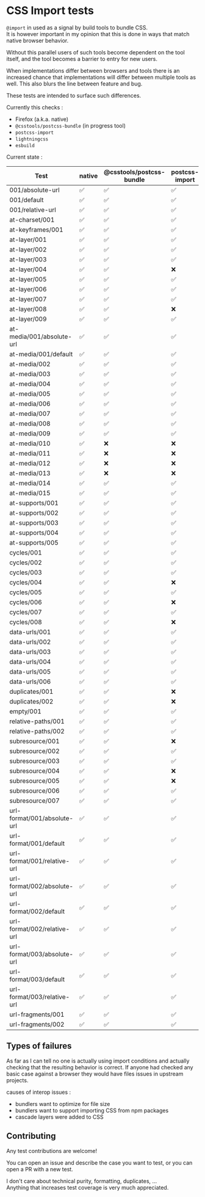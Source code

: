 # CSS Import tests

`@import` in used as a signal by build tools to bundle CSS.  
It is however important in my opinion that this is done in ways that match native browser behavior.

Without this parallel users of such tools become dependent on the tool itself, and the tool becomes a barrier to entry for new users.

When implementations differ between browsers and tools there is an increased chance that implementations will differ between multiple tools as well.
This also blurs the line between feature and bug.

These tests are intended to surface such differences.

Currently this checks :
- Firefox (a.k.a. native)
- `@csstools/postcss-bundle` (in progress tool)
- `postcss-import`
- `lightningcss`
- `esbuild`

Current state :

| Test | native | @csstools/postcss-bundle | postcss-import | lightningcss | esbuild |
| ---- | ------ | ------------------------ | -------------- | ------------ | ------- |
| 001/absolute-url | ✅ | ✅ | ✅ | ❌ | ✅ |
| 001/default | ✅ | ✅ | ✅ | ✅ | ✅ |
| 001/relative-url | ✅ | ✅ | ✅ | ✅ | ✅ |
| at-charset/001 | ✅ | ✅ | ✅ | ✅ | ✅ |
| at-keyframes/001 | ✅ | ✅ | ✅ | ✅ | ✅ |
| at-layer/001 | ✅ | ✅ | ✅ | ❌ | ✅ |
| at-layer/002 | ✅ | ✅ | ✅ | ✅ | ✅ |
| at-layer/003 | ✅ | ✅ | ✅ | ❌ | ❌ |
| at-layer/004 | ✅ | ✅ | ❌ | ✅ | ✅ |
| at-layer/005 | ✅ | ✅ | ✅ | ✅ | ✅ |
| at-layer/006 | ✅ | ✅ | ✅ | ✅ | ✅ |
| at-layer/007 | ✅ | ✅ | ✅ | ❌ | ✅ |
| at-layer/008 | ✅ | ✅ | ❌ | ❌ | ✅ |
| at-layer/009 | ✅ | ✅ | ✅ | ✅ | ❌ |
| at-media/001/absolute-url | ✅ | ✅ | ✅ | ❌ | ✅ |
| at-media/001/default | ✅ | ✅ | ✅ | ✅ | ✅ |
| at-media/002 | ✅ | ✅ | ✅ | ✅ | ✅ |
| at-media/003 | ✅ | ✅ | ✅ | ✅ | ✅ |
| at-media/004 | ✅ | ✅ | ✅ | ✅ | ✅ |
| at-media/005 | ✅ | ✅ | ✅ | ✅ | ✅ |
| at-media/006 | ✅ | ✅ | ✅ | ✅ | ✅ |
| at-media/007 | ✅ | ✅ | ✅ | ✅ | ✅ |
| at-media/008 | ✅ | ✅ | ✅ | ✅ | ✅ |
| at-media/009 | ✅ | ✅ | ✅ | ❌ | ✅ |
| at-media/010 | ✅ | ❌ | ❌ | ❌ | ✅ |
| at-media/011 | ✅ | ❌ | ❌ | ❌ | ✅ |
| at-media/012 | ✅ | ❌ | ❌ | ❌ | ✅ |
| at-media/013 | ✅ | ❌ | ❌ | ❌ | ✅ |
| at-media/014 | ✅ | ✅ | ✅ | ❌ | ✅ |
| at-media/015 | ✅ | ✅ | ✅ | ❌ | ❌ |
| at-supports/001 | ✅ | ✅ | ✅ | ✅ | ✅ |
| at-supports/002 | ✅ | ✅ | ✅ | ✅ | ✅ |
| at-supports/003 | ✅ | ✅ | ✅ | ✅ | ✅ |
| at-supports/004 | ✅ | ✅ | ✅ | ✅ | ✅ |
| at-supports/005 | ✅ | ✅ | ✅ | ✅ | ✅ |
| cycles/001 | ✅ | ✅ | ✅ | ✅ | ✅ |
| cycles/002 | ✅ | ✅ | ✅ | ❌ | ✅ |
| cycles/003 | ✅ | ✅ | ✅ | ❌ | ✅ |
| cycles/004 | ✅ | ✅ | ❌ | ✅ | ✅ |
| cycles/005 | ✅ | ✅ | ✅ | ✅ | ✅ |
| cycles/006 | ✅ | ✅ | ❌ | ✅ | ✅ |
| cycles/007 | ✅ | ✅ | ✅ | ✅ | ✅ |
| cycles/008 | ✅ | ✅ | ❌ | ❌ | ✅ |
| data-urls/001 | ✅ | ✅ | ✅ | ❌ | ✅ |
| data-urls/002 | ✅ | ✅ | ✅ | ❌ | ✅ |
| data-urls/003 | ✅ | ✅ | ✅ | ❌ | ✅ |
| data-urls/004 | ✅ | ✅ | ✅ | ❌ | ❌ |
| data-urls/005 | ✅ | ✅ | ✅ | ❌ | ✅ |
| data-urls/006 | ✅ | ✅ | ✅ | ❌ | ✅ |
| duplicates/001 | ✅ | ✅ | ❌ | ✅ | ✅ |
| duplicates/002 | ✅ | ✅ | ❌ | ✅ | ✅ |
| empty/001 | ✅ | ✅ | ✅ | ✅ | ✅ |
| relative-paths/001 | ✅ | ✅ | ✅ | ✅ | ✅ |
| relative-paths/002 | ✅ | ✅ | ✅ | ✅ | ✅ |
| subresource/001 | ✅ | ✅ | ❌ | ❌ | ❌ |
| subresource/002 | ✅ | ✅ | ✅ | ✅ | ✅ |
| subresource/003 | ✅ | ✅ | ✅ | ✅ | ✅ |
| subresource/004 | ✅ | ✅ | ❌ | ❌ | ❌ |
| subresource/005 | ✅ | ✅ | ❌ | ❌ | ❌ |
| subresource/006 | ✅ | ✅ | ✅ | ✅ | ✅ |
| subresource/007 | ✅ | ✅ | ✅ | ✅ | ✅ |
| url-format/001/absolute-url | ✅ | ✅ | ✅ | ❌ | ✅ |
| url-format/001/default | ✅ | ✅ | ✅ | ✅ | ✅ |
| url-format/001/relative-url | ✅ | ✅ | ✅ | ✅ | ✅ |
| url-format/002/absolute-url | ✅ | ✅ | ✅ | ❌ | ✅ |
| url-format/002/default | ✅ | ✅ | ✅ | ✅ | ✅ |
| url-format/002/relative-url | ✅ | ✅ | ✅ | ✅ | ✅ |
| url-format/003/absolute-url | ✅ | ✅ | ✅ | ❌ | ✅ |
| url-format/003/default | ✅ | ✅ | ✅ | ✅ | ✅ |
| url-format/003/relative-url | ✅ | ✅ | ✅ | ✅ | ✅ |
| url-fragments/001 | ✅ | ✅ | ✅ | ❌ | ✅ |
| url-fragments/002 | ✅ | ✅ | ✅ | ❌ | ✅ |

## Types of failures

As far as I can tell no one is actually using import conditions and actually checking that the resulting behavior is correct.
If anyone had checked any basic case against a browser they would have files issues in upstream projects.

causes of interop issues :
- bundlers want to optimize for file size
- bundlers want to support importing CSS from npm packages
- cascade layers were added to CSS

## Contributing

Any test contributions are welcome!

You can open an issue and describe the case you want to test, or you can open a PR with a new test.

I don't care about technical purity, formatting, duplicates, ...  
Anything that increases test coverage is very much appreciated.

